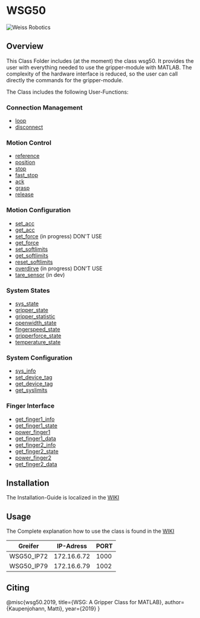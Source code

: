 # WSG50
    
![Weiss Robotics](/Logo.gif "Weiss Robotics Logo")

## Overview
This Class Folder includes (at the moment) the class wsg50. It provides the  user with everything needed to use the gripper-module with MATLAB. The complexity of the hardware interface is reduced, so the user can call directly the commands for the gripper-module.

The Class includes the following User-Functions:

### Connection Management
* [loop](https://git.lit.fh-dortmund.de/rvc/weiss_tools/wsg50/wikis/home/wsg50/loop)
* [disconnect](https://git.lit.fh-dortmund.de/rvc/weiss_tools/wsg50/wikis/home/wsg50/disconnect)

### Motion Control
* [reference](https://git.lit.fh-dortmund.de/rvc/weiss_tools/wsg50/wikis/home/wsg50/reference)
* [position](https://git.lit.fh-dortmund.de/rvc/weiss_tools/wsg50/wikis/home/wsg50/position)
* [stop](https://git.lit.fh-dortmund.de/rvc/weiss_tools/wsg50/wikis/home/wsg50/stop)
* [fast_stop](https://git.lit.fh-dortmund.de/rvc/weiss_tools/wsg50/wikis/home/wsg50/fast_stop)
* [ack](https://git.lit.fh-dortmund.de/rvc/weiss_tools/wsg50/wikis/home/wsg50/ack)
* [grasp](https://git.lit.fh-dortmund.de/rvc/weiss_tools/wsg50/wikis/home/wsg50/grasp)
* [release](https://git.lit.fh-dortmund.de/rvc/weiss_tools/wsg50/wikis/home/wsg50/release)

### Motion Configuration
* [set_acc](https://git.lit.fh-dortmund.de/rvc/weiss_tools/wsg50/wikis/home/wsg50/set_acc)
* [get_acc](https://git.lit.fh-dortmund.de/rvc/weiss_tools/wsg50/wikis/home/wsg50/get_acc)
* [set_force](https://git.lit.fh-dortmund.de/rvc/weiss_tools/wsg50/wikis/home/wsg50/set_force) (in progress) DON'T USE
* [get_force](https://git.lit.fh-dortmund.de/rvc/weiss_tools/wsg50/wikis/home/wsg50/get_force)
* [set_softlimits](https://git.lit.fh-dortmund.de/rvc/weiss_tools/wsg50/wikis/home/wsg50/set_softlimits)
* [get_softlimits](https://git.lit.fh-dortmund.de/rvc/weiss_tools/wsg50/wikis/home/wsg50/get_softlimits)
* [reset_softlimits](https://git.lit.fh-dortmund.de/rvc/weiss_tools/wsg50/wikis/home/wsg50/reset_softlimits)
* [overdirve](https://git.lit.fh-dortmund.de/rvc/weiss_tools/wsg50/wikis/home/wsg50/overdrive) (in progress) DON'T USE
* [tare_sensor](https://git.lit.fh-dortmund.de/rvc/weiss_tools/wsg50/wikis/home/wsg50/tare_sensor) (in dev)

### System States
* [sys_state](https://git.lit.fh-dortmund.de/rvc/weiss_tools/wsg50/wikis/home/wsg50/sys_state)
* [gripper_state](https://git.lit.fh-dortmund.de/rvc/weiss_tools/wsg50/wikis/home/wsg50/gripper_state)
* [gripper_statistic](https://git.lit.fh-dortmund.de/rvc/weiss_tools/wsg50/wikis/home/wsg50/gripper_statistic)
* [openwidth_state](https://git.lit.fh-dortmund.de/rvc/weiss_tools/wsg50/wikis/home/wsg50/openwidth_state)
* [fingerspeed_state](https://git.lit.fh-dortmund.de/rvc/weiss_tools/wsg50/wikis/home/wsg50/fingerspeed_state)
* [gripperforce_state](https://git.lit.fh-dortmund.de/rvc/weiss_tools/wsg50/wikis/home/wsg50/gripperforce_state)
* [temperature_state](https://git.lit.fh-dortmund.de/rvc/weiss_tools/wsg50/wikis/home/wsg50/temperature_state)

### System Configuration
* [sys_info](https://git.lit.fh-dortmund.de/rvc/weiss_tools/wsg50/wikis/home/wsg50/sys_info)
* [set_device_tag](https://git.lit.fh-dortmund.de/rvc/weiss_tools/wsg50/wikis/home/wsg50/set_device_tag)
* [get_device_tag](https://git.lit.fh-dortmund.de/rvc/weiss_tools/wsg50/wikis/home/wsg50/get_device_tag)
* [get_syslimits](https://git.lit.fh-dortmund.de/rvc/weiss_tools/wsg50/wikis/home/wsg50/get_syslimits)

### Finger Interface
* [get_finger1_info](https://git.lit.fh-dortmund.de/rvc/weiss_tools/wsg50/wikis/home/wsg50/get_finger1_info)
* [get_finger1_state](https://git.lit.fh-dortmund.de/rvc/weiss_tools/wsg50/wikis/home/wsg50/get_finger1_state)
* [power_finger1](https://git.lit.fh-dortmund.de/rvc/weiss_tools/wsg50/wikis/home/wsg50/power_finger1)
* [get_finger1_data](https://git.lit.fh-dortmund.de/rvc/weiss_tools/wsg50/wikis/home/wsg50/get_finger1_data)
* [get_finger2_info](https://git.lit.fh-dortmund.de/rvc/weiss_tools/wsg50/wikis/home/wsg50/get_finger2_info)
* [get_finger2_state](https://git.lit.fh-dortmund.de/rvc/weiss_tools/wsg50/wikis/home/wsg50/get_finger2_state)
* [power_finger2](https://git.lit.fh-dortmund.de/rvc/weiss_tools/wsg50/wikis/home/wsg50/power_finger2)
* [get_finger2_data](https://git.lit.fh-dortmund.de/rvc/weiss_tools/wsg50/wikis/home/wsg50/get_finger2_data)

## Installation
The Installation-Guide is localized in the [WIKI](https://git.lit.fh-dortmund.de/rvc/weiss_tools/wsg50/wikis/home)
## Usage
The Complete explanation how to use the class is found in the [WIKI](https://git.lit.fh-dortmund.de/rvc/weiss_tools/wsg50/wikis/home/usage)

Greifer     | IP-Adress     | PORT
--------    | --------      | --------
WSG50_IP72  | 172.16.6.72   | 1000
WSG50_IP79  | 172.16.6.79   | 1002
## Citing
@misc{wsg50.2019, title={WSG: A Gripper Class for MATLAB}, author={Kaupenjohann, Matti}, year={2019} }
